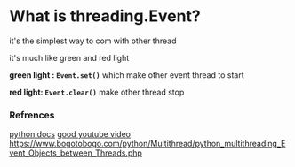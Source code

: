 # What is threading.Event?

it's the simplest way to com with other thread 

it's much like green and red light

**green light : `Event.set()`**
which make other event thread to start

**red light: `Event.clear()`**
make other thread stop



### Refrences
[python docs](https://docs.python.org/3/library/threading.html#event-objects)
[good youtube video](https://youtu.be/YSjIisKdgD0)
https://www.bogotobogo.com/python/Multithread/python_multithreading_Event_Objects_between_Threads.php

